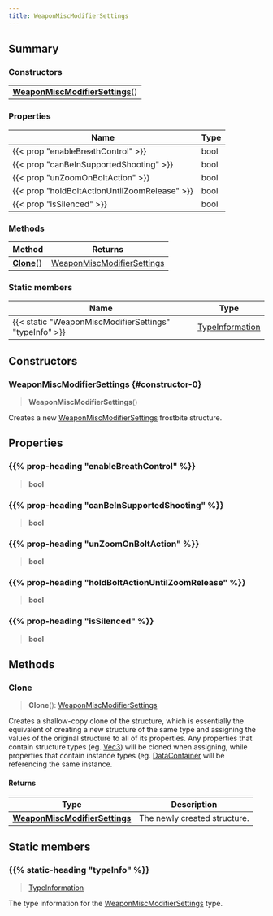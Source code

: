 ```yaml
---
title: WeaponMiscModifierSettings
---
```



## Summary
### Constructors
| |
| ----------- |
| **[WeaponMiscModifierSettings](#constructor-0)**() |

### Properties
| Name | Type |
| ---- | ---- |
| {{< prop "enableBreathControl" >}} | bool |
| {{< prop "canBeInSupportedShooting" >}} | bool |
| {{< prop "unZoomOnBoltAction" >}} | bool |
| {{< prop "holdBoltActionUntilZoomRelease" >}} | bool |
| {{< prop "isSilenced" >}} | bool |

### Methods
| Method | Returns |
| ------ | ---- |
| **[Clone](#clone)**() | [WeaponMiscModifierSettings](/vext/ref/fb/weaponmiscmodifiersettings) |

### Static members
| Name | Type |
| ---- | ---- |
| {{< static "WeaponMiscModifierSettings" "typeInfo" >}} | [TypeInformation](/vext/ref/shared/class/typeinformation) |

## Constructors
### WeaponMiscModifierSettings {#constructor-0}
> **WeaponMiscModifierSettings**()

Creates a new [WeaponMiscModifierSettings](/vext/ref/fb/weaponmiscmodifiersettings) frostbite structure.

## Properties
### {{% prop-heading "enableBreathControl" %}}
> **bool**

### {{% prop-heading "canBeInSupportedShooting" %}}
> **bool**

### {{% prop-heading "unZoomOnBoltAction" %}}
> **bool**

### {{% prop-heading "holdBoltActionUntilZoomRelease" %}}
> **bool**

### {{% prop-heading "isSilenced" %}}
> **bool**

## Methods
### Clone
> **Clone**(): [WeaponMiscModifierSettings](/vext/ref/fb/weaponmiscmodifiersettings)

Creates a shallow-copy clone of the structure, which is essentially the equivalent of creating a new structure of the same type and assigning the values of the original structure to all of its properties. Any properties that contain structure types (eg. [Vec3](/vext/ref/shared/class/vec3)) will be cloned when assigning, while properties that contain instance types (eg. [DataContainer](/vext/ref/shared/class/datacontainer) will be referencing the same instance.

#### Returns
| Type | Description |
| ---- | ----------- |
| **[WeaponMiscModifierSettings](/vext/ref/fb/weaponmiscmodifiersettings)** | The newly created structure. |

## Static members
### {{% static-heading "typeInfo" %}}
> [TypeInformation](/vext/ref/shared/class/typeinformation)

The type information for the [WeaponMiscModifierSettings](/vext/ref/fb/weaponmiscmodifiersettings) type.

